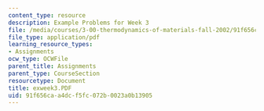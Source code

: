 ```yaml
---
content_type: resource
description: Example Problems for Week 3
file: /media/courses/3-00-thermodynamics-of-materials-fall-2002/91f656caa4dcf5fc072b0023a0b13905_exweek3.PDF
file_type: application/pdf
learning_resource_types:
- Assignments
ocw_type: OCWFile
parent_title: Assignments
parent_type: CourseSection
resourcetype: Document
title: exweek3.PDF
uid: 91f656ca-a4dc-f5fc-072b-0023a0b13905
---
```

